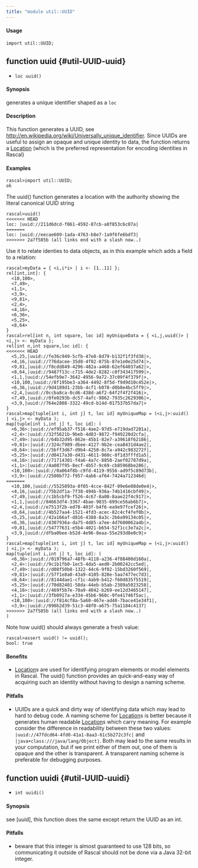 ```yaml
---
title: "module util::UUID"
---
```


#### Usage

`import util::UUID;`

## function uuid {#util-UUID-uuid}

* ``loc uuid()``

#### Synopsis

generates a unique identifier shaped as a `loc`

#### Description

This function generates a UUID, see http://en.wikipedia.org/wiki/Universally_unique_identifier.
Since UUIDs are useful to assign an opaque and unique identity to data, the function returns
a [Location](../../Rascal/Expressions/Values/Location) (which is the preferred representation for encoding identities in Rascal)

#### Examples

```rascal-shell 
rascal>import util::UUID;
ok
```

The uuid() function generates a location with the authority showing the literal canonical UUID string

```rascal-shell ,continue
rascal>uuid()
<<<<<<< HEAD
loc: |uuid://211d6dcd-f061-4592-87cb-a8f853c6c07a|
=======
loc: |uuid://eecae609-1ada-4763-b8e7-1a9f6fe6bdf3|
>>>>>>> 2a7f585b (all links end with a slash now..)
```

Use it to relate identies to data objects, as in this example which adds a field to a relation:

```rascal-shell ,continue
rascal>myData = { <i,i*i> | i <- [1..11] }; 
rel[int,int]: {
  <10,100>,
  <7,49>,
  <1,1>,
  <3,9>,
  <9,81>,
  <2,4>,
  <4,16>,
  <6,36>,
  <5,25>,
  <8,64>
}
rascal>rel[int n, int square, loc id] myUniqueData = { <i,j,uuid()> | <i,j> <- myData };
rel[int n,int square,loc id]: {
<<<<<<< HEAD
  <5,25,|uuid://fe36c949-5cfb-47e8-8d79-b132f1f3fd38|>,
  <4,16,|uuid://776dacee-35d8-4f02-875b-87e1e0e25d74|>,
  <9,81,|uuid://f8cdd849-4296-482a-a468-62ef64037a62|>,
  <8,64,|uuid://9487f13c-c715-4de2-8282-c0f343417599|>,
  <1,1,|uuid://54efb9e7-3642-4956-9a72-37c09f4f379f|>,
  <10,100,|uuid://8f195be3-a364-4492-8f5d-f9d9d10c452e|>,
  <6,36,|uuid://9d4189d1-23bb-4cf1-b078-d0b8e4bc5ff9|>,
  <2,4,|uuid://0ccba8ca-0cd6-438d-a6f2-64f2f4f2f416|>,
  <7,49,|uuid://0fe0293b-dc57-4afc-9862-7935c2629306|>,
  <3,9,|uuid://764e2808-3322-49cd-b14d-017537b57da7|>
}
rascal>map[tuple[int i, int j] t, loc id] myUniqueMap = (<i,j>:uuid() | <i,j> <- myData );
map[tuple[int i,int j] t, loc id]: (
  <6,36>:|uuid://ef95ab37-f516-4ae2-97d5-e719dad7201a|,
  <2,4>:|uuid://32f5621b-9beb-4d83-9872-f949220d2cfa|,
  <7,49>:|uuid://64b32d95-862e-45b1-82e7-a39618f62186|,
  <9,81>:|uuid://324cf989-dbee-4127-9b2e-cea8431d4ae2|,
  <8,64>:|uuid://5bff3d67-d9b4-4250-8c7a-a942c983272f|,
  <5,25>:|uuid://d0417a30-d431-4611-960c-0f1d3fffd1a5|,
  <4,16>:|uuid://71714301-f4a6-4a7c-8850-2aef02787d9a|,
  <1,1>:|uuid://4a087f95-8ecf-4b57-9c69-cb85968be286|,
  <10,100>:|uuid://0a064f8b-c9fd-4119-9556-ad9f5c89d73b|,
  <3,9>:|uuid://2500b772-f957-4ab6-af64-7424a712346d|
=======
  <10,100,|uuid://5525893a-8f05-4cce-842f-09e6e08de0e4|>,
  <4,16,|uuid://75b2df1a-7f38-494b-936a-74b1416cbf49|>,
  <7,49,|uuid://c1b5cbf9-f526-4c67-8a08-8aae22f4c917|>,
  <1,1,|uuid://84663df4-3367-4bae-9835-699ce56ab6b7|>,
  <2,4,|uuid://e7513f2b-ed78-403f-b4f6-ea9e97fcef26|>,
  <8,64,|uuid://4b527aa4-1521-4fd3-acec-82c4cf4fef0b|>,
  <5,25,|uuid://42a166af-d816-4388-8a3c-2b6a99134c05|>,
  <6,36,|uuid://4307936a-da75-4d85-a7ee-4d7600062a4b|>,
  <9,81,|uuid://54777631-e5b4-4021-b654-52f1cc3e7a2c|>,
  <3,9,|uuid://dfba0bee-b52d-4e96-8eaa-55e293d8e0c9|>
}
rascal>map[tuple[int i, int j] t, loc id] myUniqueMap = (<i,j>:uuid() | <i,j> <- myData );
map[tuple[int i,int j] t, loc id]: (
  <6,36>:|uuid://019796a7-48fb-4118-a236-4f88400d160a|,
  <2,4>:|uuid://9c1b1fb0-1ec5-4da5-aed0-2b00242cc5ed|,
  <7,49>:|uuid://d08f50b8-1322-44c6-9f02-15bd3260f569|,
  <9,81>:|uuid://57f1e8a0-43a9-4105-828e-5aa7477ec7d3|,
  <8,64>:|uuid://8144dae1-cf1c-4ab9-b412-f60d835f5519|,
  <5,25>:|uuid://70d82401-58da-44eb-b5ab-2389a5023258|,
  <4,16>:|uuid://469f5b7e-70a9-4042-b269-ee12d3465147|,
  <1,1>:|uuid://3fb0917a-e334-45b6-960c-9fe41746f5ac|,
  <10,100>:|uuid://f814cf8a-5a60-467e-ad40-7bace41e34f1|,
  <3,9>:|uuid://090b2d39-51c3-48f0-a675-75a1184c4137|
>>>>>>> 2a7f585b (all links end with a slash now..)
)
```
Note how uuid() should always generate a fresh value:

```rascal-shell ,continue
rascal>assert uuid() != uuid(); 
bool: true
```

#### Benefits

*  [Location](../../Rascal/Expressions/Values/Location)s are used for identifying program elements or model elements in Rascal. The uuid() function provides
an quick-and-easy way of acquiring such an identity without having to design a naming scheme.

#### Pitfalls

*  UUIDs are a quick and dirty way of identifying data which may lead to hard to debug code. A naming scheme for [Location](../../Rascal/Expressions/Values/Location)s is better because it generates human readable
[Location](../../Rascal/Expressions/Values/Location)s which carry meaning. For example consider the difference in readability between these two values:
`|uuid://47fdcd64-4fd0-41a1-8aa3-61c5b272c3fc|` and `|java+class:///java/lang/Object|`. Both may lead to the same 
results in your computation, but if we print either of them out, one of them is opaque and the other is transparent. A transparent naming scheme is preferable for
debugging purposes.

## function uuidi {#util-UUID-uuidi}

* ``int uuidi()``

#### Synopsis

see [uuid], this function does the same except return the UUID as an int.

#### Pitfalls

*  beware that this integer is almost guaranteed to use 128 bits, so communicating it outside of
Rascal should not be done via a Java 32-bit integer.


